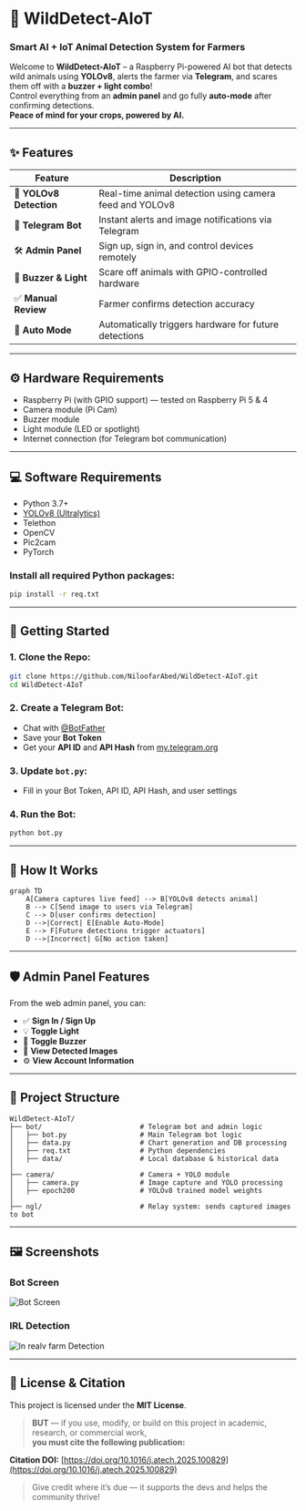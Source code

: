 # 🐾 WildDetect-AIoT  
### **Smart AI + IoT Animal Detection System for Farmers**

Welcome to **WildDetect-AIoT** – a Raspberry Pi-powered AI bot that detects wild animals using **YOLOv8**, alerts the farmer via **Telegram**, and scares them off with a **buzzer + light combo**!  
Control everything from an **admin panel** and go fully **auto-mode** after confirming detections.  
**Peace of mind for your crops, powered by AI.**

---

## ✨ Features

| Feature           | Description                                                |
|------------------|------------------------------------------------------------|
| 🧠 **YOLOv8 Detection** | Real-time animal detection using camera feed and YOLOv8   |
| 📲 **Telegram Bot**     | Instant alerts and image notifications via Telegram       |
| 🛠️ **Admin Panel**      | Sign up, sign in, and control devices remotely            |
| 🔔 **Buzzer & Light**   | Scare off animals with GPIO-controlled hardware           |
| ✅ **Manual Review**     | Farmer confirms detection accuracy                        |
| 🤖 **Auto Mode**        | Automatically triggers hardware for future detections     |

---

## ⚙️ Hardware Requirements

- Raspberry Pi (with GPIO support) — tested on Raspberry Pi 5 & 4  
- Camera module (Pi Cam)  
- Buzzer module  
- Light module (LED or spotlight)  
- Internet connection (for Telegram bot communication)  

---

## 💻 Software Requirements

- Python 3.7+  
- [YOLOv8 (Ultralytics)](https://github.com/ultralytics/ultralytics)  
- Telethon  
- OpenCV  
- Pic2cam  
- PyTorch  

### **Install all required Python packages:**
```bash
pip install -r req.txt
```

---

## 🚀 Getting Started

### 1. Clone the Repo:
```bash
git clone https://github.com/NiloofarAbed/WildDetect-AIoT.git
cd WildDetect-AIoT
```

### 2. Create a Telegram Bot:
- Chat with [@BotFather](https://t.me/BotFather)  
- Save your **Bot Token**  
- Get your **API ID** and **API Hash** from [my.telegram.org](https://my.telegram.org)  

### 3. Update `bot.py`:
- Fill in your Bot Token, API ID, API Hash, and user settings  

### 4. Run the Bot:
```bash
python bot.py
```

---

## 🧪 How It Works

```mermaid
graph TD
    A[Camera captures live feed] --> B[YOLOv8 detects animal]
    B --> C[Send image to users via Telegram]
    C --> D[user confirms detection]
    D -->|Correct| E[Enable Auto-Mode]
    E --> F[Future detections trigger actuators]
    D -->|Incorrect| G[No action taken]
```

---

## 🛡 Admin Panel Features

From the web admin panel, you can:
- ✅ **Sign In / Sign Up**  
- 💡 **Toggle Light**  
- 🔔 **Toggle Buzzer**  
- 📸 **View Detected Images**  
- ⚙️ **View Account Information**

---

## 📁 Project Structure

```
WildDetect-AIoT/
├── bot/                        # Telegram bot and admin logic
│   ├── bot.py                  # Main Telegram bot logic
│   ├── data.py                 # Chart generation and DB processing
│   ├── req.txt                 # Python dependencies
│   ├── data/                   # Local database & historical data
│
├── camera/                     # Camera + YOLO module
│   ├── camera.py               # Image capture and YOLO processing
│   ├── epoch200                # YOLOv8 trained model weights
│
├── ngl/                        # Relay system: sends captured images to bot
```

---

## 🖼️ Screenshots

### **Bot Screen**
![Bot Screen](images/screen.png)

### **IRL Detection**
![In realv farm Detection](images/irl.png)

---

## 📝 License & Citation

This project is licensed under the **MIT License**.

> **BUT** — if you use, modify, or build on this project in academic, research, or commercial work,  
> **you must cite the following publication:**

**Citation DOI:** [https://doi.org/10.1016/j.atech.2025.100829](https://doi.org/10.1016/j.atech.2025.100829)

> Give credit where it’s due — it supports the devs and helps the community thrive!
